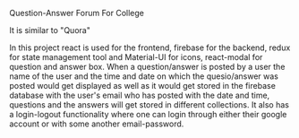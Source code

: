 Question-Answer Forum For College

It is similar to "Quora"

In this project react is used for the frontend, firebase for the backend, redux for state management tool and Material-UI for icons, react-modal for question and answer box.
When a question/answer is posted by a user the name of the user and the time and date on which the quesio/answer was posted would get displayed as well as it would get stored in the firebase database with the user's email who has posted with the date and time, questions and the answers will get stored in different collections.
It also has a login-logout functionality where one can login through either their google account or with some another email-password.
